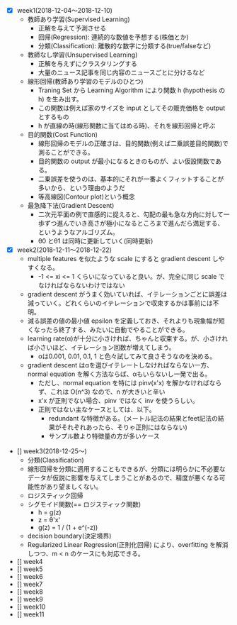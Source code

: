 - [x] week1(2018-12-04〜2018-12-10)
  - 教師あり学習(Supervised Learning)
    - 正解を与えて予測させる
    - 回帰(Regression): 連続的な数値を予想する(株価とか)
    - 分類(Classification): 離散的な数字に分類する(true/falseなど)
  - 教師なし学習(Unsupervised Learning)
    - 正解を与えずにクラスタリングする
    - 大量のニュース記事を同じ内容のニュースごとに分けるなど
  - 線形回帰(教師あり学習のモデルのひとつ)
    - Traning Set から Learning Algorithm により関数 h (hypothesis の h) を生み出す。
    - この関数は例えば家のサイズを input としてその販売価格を output とするもの
    - h が直線の時(線形関数に当てはめる時)、それを線形回帰と呼ぶ
  - 目的関数(Cost Function)
    - 線形回帰のモデルの正確さは、目的関数(例えば二乗誤差目的関数)で測ることができる。
    - 目的関数の output が最小になるときのものが、よい仮設関数である。
    - 二乗誤差を使うのは、基本的にそれが一番よくフィットすることが多いから、という理由のようだ
    - 等高線図(Contour plot)という概念
  - 最急降下法(Gradient Descent)
    - 二次元平面の例で直感的に捉えると、勾配の最も急な方向に対して一歩ずつ進んでいき高さが極小になるところまで進んだら満足する、というようなアルゴリズム。
    - θ0 とθ1 は同時に更新していく(同時更新)
- [x] week2(2018-12-11〜2018-12-22)
  - multiple features を似たような scale にすると gradient descent しやすくなる。
    - -1 <= xi <= 1 くらいになっていると良い。が、完全に同じ scale でなければならないわけではない
  - gradient descent がうまく効いていれば、イテレーションごとに誤差は減っていく。どれくらいのイテレーションで収束するかは事前には不明。
  - 減る誤差の値の最小値 epsilon を定義しておき、それよりも現象幅が短くなったら終了する、みたいに自動でやることができる。
  - learning rate(α)が十分に小さければ、ちゃんと収束する。が、小さければ小さいほど、イテレーション回数が増えてしまう。
    - αは0.001, 0.01, 0.1, 1 と色々試してみて良さそうなのを決める。
  - gradient descent はαを選びイテレートしなければならない一方、normal equation を解く方法ならば、αもいらないし一発で出る。
    - ただし、normal equation を特には pinv(x'x) を解かなければならず、これは O(n^3) なので、n が大きいと辛い
    - x'x が正則でない場合、pinv ではなく inv を使うらしい。
    - 正則ではない主なケースとしては、以下。
      - redundant な特徴がある。(メートル記法の結果とfeet記法の結果がそれぞれあったら、そりゃ正則にはならない)
      - サンプル数より特徴量の方が多いケース
- [] week3(2018-12-25〜)
  - 分類(Classification)
  - 線形回帰を分類に適用することもできるが、分類には明らかに不必要なデータが仮説に影響を与えてしまうことがあるので、精度が悪くなる可能性があり望ましくない。
  - ロジスティック回帰
  - シグモイド関数(== ロジスティック関数)
    - h = g(z)
    - z = θ'x'
    - g(z) = 1 / (1 + e^(-z))
  - decision boundary(決定境界)
  - Regularized Linear Regression(正則化回帰) により、overfitting を解消しつつ、m < n のケースにも対応できる。
- [] week4
- [] week5
- [] week6
- [] week7
- [] week8
- [] week9
- [] week10
- [] week11
